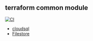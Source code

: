 ## terraform common module
[![CI](https://github.com/Prasanth595/terraform-module/actions/workflows/blank.yml/badge.svg)](https://github.com/Prasanth595/terraform-module/actions/workflows/blank.yml)

* [cloudsql](https://github.com/Prasanth595/terraform-module/tree/main/cloudsql)
* [Filestore](https://github.com/Prasanth595/terraform-module/tree/main/filestore)